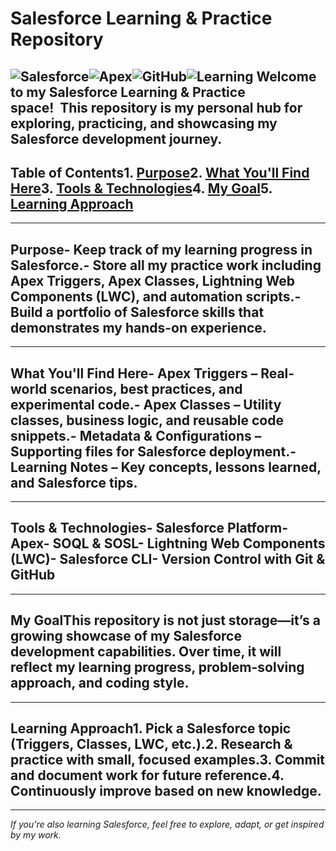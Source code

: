 # Salesforce Learning & Practice Repository
![Salesforce](https://img.shields.io/badge/Salesforce-00A1E0?logo=salesforce&logoColor=white&style=for-the-badge)![Apex](https://img.shields.io/badge/Apex-143D59?style=for-the-badge)![GitHub](https://img.shields.io/badge/GitHub-181717?logo=github&logoColor=white&style=for-the-badge)![Learning](https://img.shields.io/badge/Status-Learning-orange?style=for-the-badge)
Welcome to my **Salesforce Learning & Practice** space!  This repository is my personal hub for exploring, practicing, and showcasing my Salesforce development journey.  
---
## Table of Contents1. [Purpose](#-purpose)2. [What You'll Find Here](#-what-youll-find-here)3. [Tools & Technologies](#-tools--technologies)4. [My Goal](#-my-goal)5. [Learning Approach](#-learning-approach)
---
## Purpose- Keep track of my **learning progress** in Salesforce.- Store all my **practice work** including Apex Triggers, Apex Classes, Lightning Web Components (LWC), and automation scripts.- Build a **portfolio of Salesforce skills** that demonstrates my hands-on experience.
---
## What You'll Find Here- **Apex Triggers** – Real-world scenarios, best practices, and experimental code.- **Apex Classes** – Utility classes, business logic, and reusable code snippets.- **Metadata & Configurations** – Supporting files for Salesforce deployment.- **Learning Notes** – Key concepts, lessons learned, and Salesforce tips.
---
## Tools & Technologies- **Salesforce Platform**- **Apex**- **SOQL & SOSL**- **Lightning Web Components (LWC)**- **Salesforce CLI**- **Version Control with Git & GitHub**
---
## My GoalThis repository is **not just storage**—it’s a growing showcase of my Salesforce development capabilities. Over time, it will reflect my learning progress, problem-solving approach, and coding style.
---
## Learning Approach1. Pick a Salesforce topic (Triggers, Classes, LWC, etc.).2. Research & practice with small, focused examples.3. Commit and document work for future reference.4. Continuously improve based on new knowledge.
---
 *If you're also learning Salesforce, feel free to explore, adapt, or get inspired by my work.*
